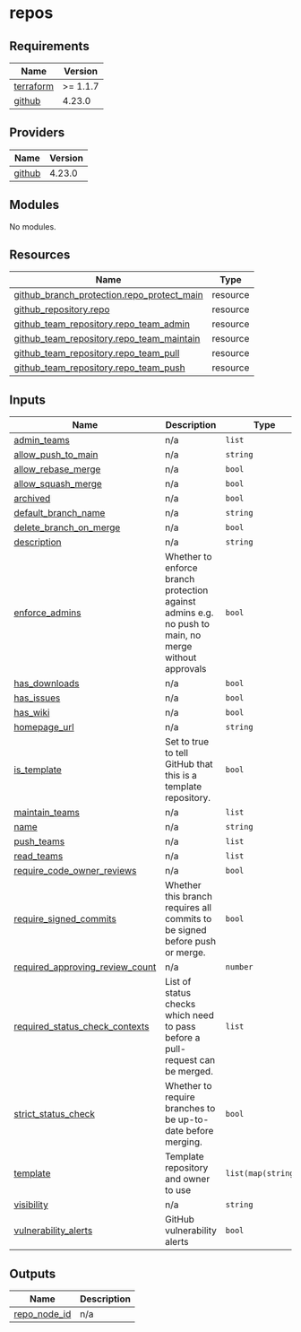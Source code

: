 # repos

<!-- BEGINNING OF PRE-COMMIT-TERRAFORM DOCS HOOK -->
## Requirements

| Name | Version |
|------|---------|
| <a name="requirement_terraform"></a> [terraform](#requirement\_terraform) | >= 1.1.7 |
| <a name="requirement_github"></a> [github](#requirement\_github) | 4.23.0 |

## Providers

| Name | Version |
|------|---------|
| <a name="provider_github"></a> [github](#provider\_github) | 4.23.0 |

## Modules

No modules.

## Resources

| Name | Type |
|------|------|
| [github_branch_protection.repo_protect_main](https://registry.terraform.io/providers/integrations/github/4.23.0/docs/resources/branch_protection) | resource |
| [github_repository.repo](https://registry.terraform.io/providers/integrations/github/4.23.0/docs/resources/repository) | resource |
| [github_team_repository.repo_team_admin](https://registry.terraform.io/providers/integrations/github/4.23.0/docs/resources/team_repository) | resource |
| [github_team_repository.repo_team_maintain](https://registry.terraform.io/providers/integrations/github/4.23.0/docs/resources/team_repository) | resource |
| [github_team_repository.repo_team_pull](https://registry.terraform.io/providers/integrations/github/4.23.0/docs/resources/team_repository) | resource |
| [github_team_repository.repo_team_push](https://registry.terraform.io/providers/integrations/github/4.23.0/docs/resources/team_repository) | resource |

## Inputs

| Name | Description | Type | Default | Required |
|------|-------------|------|---------|:--------:|
| <a name="input_admin_teams"></a> [admin\_teams](#input\_admin\_teams) | n/a | `list` | `[]` | no |
| <a name="input_allow_push_to_main"></a> [allow\_push\_to\_main](#input\_allow\_push\_to\_main) | n/a | `string` | `"true"` | no |
| <a name="input_allow_rebase_merge"></a> [allow\_rebase\_merge](#input\_allow\_rebase\_merge) | n/a | `bool` | `true` | no |
| <a name="input_allow_squash_merge"></a> [allow\_squash\_merge](#input\_allow\_squash\_merge) | n/a | `bool` | `true` | no |
| <a name="input_archived"></a> [archived](#input\_archived) | n/a | `bool` | `false` | no |
| <a name="input_default_branch_name"></a> [default\_branch\_name](#input\_default\_branch\_name) | n/a | `string` | `"main"` | no |
| <a name="input_delete_branch_on_merge"></a> [delete\_branch\_on\_merge](#input\_delete\_branch\_on\_merge) | n/a | `bool` | `true` | no |
| <a name="input_description"></a> [description](#input\_description) | n/a | `string` | n/a | yes |
| <a name="input_enforce_admins"></a> [enforce\_admins](#input\_enforce\_admins) | Whether to enforce branch protection against admins e.g. no push to main, no merge without approvals | `bool` | `false` | no |
| <a name="input_has_downloads"></a> [has\_downloads](#input\_has\_downloads) | n/a | `bool` | `false` | no |
| <a name="input_has_issues"></a> [has\_issues](#input\_has\_issues) | n/a | `bool` | `true` | no |
| <a name="input_has_wiki"></a> [has\_wiki](#input\_has\_wiki) | n/a | `bool` | `false` | no |
| <a name="input_homepage_url"></a> [homepage\_url](#input\_homepage\_url) | n/a | `string` | `""` | no |
| <a name="input_is_template"></a> [is\_template](#input\_is\_template) | Set to true to tell GitHub that this is a template repository. | `bool` | `null` | no |
| <a name="input_maintain_teams"></a> [maintain\_teams](#input\_maintain\_teams) | n/a | `list` | `[]` | no |
| <a name="input_name"></a> [name](#input\_name) | n/a | `string` | n/a | yes |
| <a name="input_push_teams"></a> [push\_teams](#input\_push\_teams) | n/a | `list` | `[]` | no |
| <a name="input_read_teams"></a> [read\_teams](#input\_read\_teams) | n/a | `list` | `[]` | no |
| <a name="input_require_code_owner_reviews"></a> [require\_code\_owner\_reviews](#input\_require\_code\_owner\_reviews) | n/a | `bool` | `false` | no |
| <a name="input_require_signed_commits"></a> [require\_signed\_commits](#input\_require\_signed\_commits) | Whether this branch requires all commits to be signed before push or merge. | `bool` | `false` | no |
| <a name="input_required_approving_review_count"></a> [required\_approving\_review\_count](#input\_required\_approving\_review\_count) | n/a | `number` | `2` | no |
| <a name="input_required_status_check_contexts"></a> [required\_status\_check\_contexts](#input\_required\_status\_check\_contexts) | List of status checks which need to pass before a pull-request can be merged. | `list` | `[]` | no |
| <a name="input_strict_status_check"></a> [strict\_status\_check](#input\_strict\_status\_check) | Whether to require branches to be up-to-date before merging. | `bool` | `false` | no |
| <a name="input_template"></a> [template](#input\_template) | Template repository and owner to use | `list(map(string))` | `[]` | no |
| <a name="input_visibility"></a> [visibility](#input\_visibility) | n/a | `string` | `"private"` | no |
| <a name="input_vulnerability_alerts"></a> [vulnerability\_alerts](#input\_vulnerability\_alerts) | GitHub vulnerability alerts | `bool` | `false` | no |

## Outputs

| Name | Description |
|------|-------------|
| <a name="output_repo_node_id"></a> [repo\_node\_id](#output\_repo\_node\_id) | n/a |
<!-- END OF PRE-COMMIT-TERRAFORM DOCS HOOK -->
